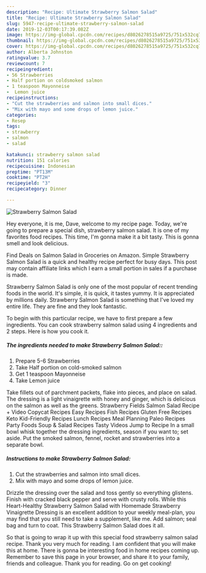 ```yaml
---
description: "Recipe: Ultimate Strawberry Salmon Salad"
title: "Recipe: Ultimate Strawberry Salmon Salad"
slug: 5947-recipe-ultimate-strawberry-salmon-salad
date: 2019-12-03T00:17:39.082Z
image: https://img-global.cpcdn.com/recipes/d8026278515a9725/751x532cq70/strawberry-salmon-salad-recipe-main-photo.jpg
thumbnail: https://img-global.cpcdn.com/recipes/d8026278515a9725/751x532cq70/strawberry-salmon-salad-recipe-main-photo.jpg
cover: https://img-global.cpcdn.com/recipes/d8026278515a9725/751x532cq70/strawberry-salmon-salad-recipe-main-photo.jpg
author: Alberta Johnston
ratingvalue: 3.7
reviewcount: 7
recipeingredient:
- 56 Strawberries
- Half portion on coldsmoked salmon
- 1 teaspoon Mayonneise
-  Lemon juice
recipeinstructions:
- "Cut the strawberries and salmon into small dices."
- "Mix with mayo and some drops of lemon juice."
categories:
- Resep
tags:
- strawberry
- salmon
- salad

katakunci: strawberry salmon salad
nutrition: 151 calories
recipecuisine: Indonesian
preptime: "PT13M"
cooktime: "PT2H"
recipeyield: "3"
recipecategory: Dinner

---
```



![Strawberry Salmon Salad](https://img-global.cpcdn.com/recipes/d8026278515a9725/751x532cq70/strawberry-salmon-salad-recipe-main-photo.jpg)

Hey everyone, it is me, Dave, welcome to my recipe page. Today, we're going to prepare a special dish, strawberry salmon salad. It is one of my favorites food recipes. This time, I'm gonna make it a bit tasty. This is gonna smell and look delicious.

Find Deals on Salmon Salad in Groceries on Amazon. Simple Strawberry Salmon Salad is a quick and healthy recipe perfect for busy days. This post may contain affiliate links which I earn a small portion in sales if a purchase is made.

Strawberry Salmon Salad is only one of the most popular of recent trending foods in the world. It's simple, it is quick, it tastes yummy. It is appreciated by millions daily. Strawberry Salmon Salad is something that I've loved my entire life. They are fine and they look fantastic.


To begin with this particular recipe, we have to first prepare a few ingredients. You can cook strawberry salmon salad using 4 ingredients and 2 steps. Here is how you cook it.

##### The ingredients needed to make Strawberry Salmon Salad::

1. Prepare 5-6 Strawberries
1. Take Half portion on cold-smoked salmon
1. Get 1 teaspoon Mayonneise
1. Take  Lemon juice


Take fillets out of parchment packets, flake into pieces, and place on salad. The dressing is a light vinaigrette with honey and ginger, which is delicious on the salmon as well as the greens. Strawberry Fields Salmon Salad Recipe + Video Copycat Recipes Easy Recipes Fish Recipes Gluten Free Recipes Keto Kid-Friendly Recipes Lunch Recipes Meal Planning Paleo Recipes Party Foods Soup &amp; Salad Recipes Tasty Videos Jump to Recipe In a small bowl whisk together the dressing ingredients, season if you want to; set aside. Put the smoked salmon, fennel, rocket and strawberries into a separate bowl. 

##### Instructions to make Strawberry Salmon Salad:

1. Cut the strawberries and salmon into small dices.
1. Mix with mayo and some drops of lemon juice.


Drizzle the dressing over the salad and toss gently so everything glistens. Finish with cracked black pepper and serve with crusty rolls. While this Heart-Healthy Strawberry Salmon Salad with Homemade Strawberry Vinaigrette Dressing is an excellent addition to your weekly meal-plan, you may find that you still need to take a supplement, like me. Add salmon; seal bag and turn to coat. This Strawberry Salmon Salad does it all. 

So that is going to wrap it up with this special food strawberry salmon salad recipe. Thank you very much for reading. I am confident that you will make this at home. There is gonna be interesting food in home recipes coming up. Remember to save this page in your browser, and share it to your family, friends and colleague. Thank you for reading. Go on get cooking!
